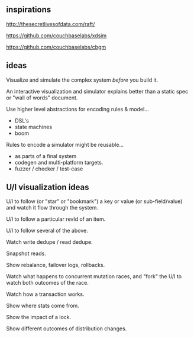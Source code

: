 inspirations
------------

http://thesecretlivesofdata.com/raft/

https://github.com/couchbaselabs/xdsim

https://github.com/couchbaselabs/cbgm

ideas
-----

Visualize and simulate the complex system _before_ you build it.

An interactive visualization and simulator explains better than a
static spec or "wall of words" document.

Use higher level abstractions for encoding rules & model...

* DSL's
* state machines
* boom

Rules to encode a simulator might be reusable...

* as parts of a final system
* codegen and multi-platform targets.
* fuzzer / checker / test-case

U/I visualization ideas
-----------------------

U/I to follow (or "star" or "bookmark") a key or value (or
sub-field/value) and watch it flow through the system.

U/I to follow a particular revId of an item.

U/I to follow several of the above.

Watch write dedupe / read dedupe.

Snapshot reads.

Show rebalance, failover logs, rollbacks.

Watch what happens to concurrent mutation races,
and "fork" the U/I to watch both outcomes of the race.

Watch how a transaction works.

Show where stats come from.

Show the impact of a lock.

Show different outcomes of distribution changes.
